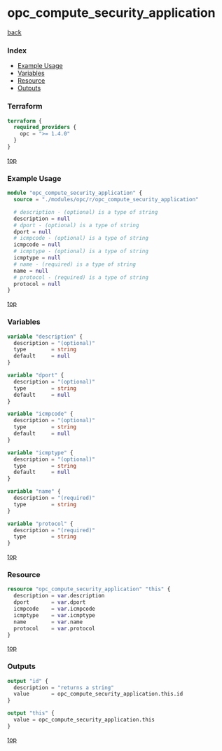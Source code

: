 # opc_compute_security_application

[back](../opc.md)

### Index

- [Example Usage](#example-usage)
- [Variables](#variables)
- [Resource](#resource)
- [Outputs](#outputs)

### Terraform

```terraform
terraform {
  required_providers {
    opc = ">= 1.4.0"
  }
}
```

[top](#index)

### Example Usage

```terraform
module "opc_compute_security_application" {
  source = "./modules/opc/r/opc_compute_security_application"

  # description - (optional) is a type of string
  description = null
  # dport - (optional) is a type of string
  dport = null
  # icmpcode - (optional) is a type of string
  icmpcode = null
  # icmptype - (optional) is a type of string
  icmptype = null
  # name - (required) is a type of string
  name = null
  # protocol - (required) is a type of string
  protocol = null
}
```

[top](#index)

### Variables

```terraform
variable "description" {
  description = "(optional)"
  type        = string
  default     = null
}

variable "dport" {
  description = "(optional)"
  type        = string
  default     = null
}

variable "icmpcode" {
  description = "(optional)"
  type        = string
  default     = null
}

variable "icmptype" {
  description = "(optional)"
  type        = string
  default     = null
}

variable "name" {
  description = "(required)"
  type        = string
}

variable "protocol" {
  description = "(required)"
  type        = string
}
```

[top](#index)

### Resource

```terraform
resource "opc_compute_security_application" "this" {
  description = var.description
  dport       = var.dport
  icmpcode    = var.icmpcode
  icmptype    = var.icmptype
  name        = var.name
  protocol    = var.protocol
}
```

[top](#index)

### Outputs

```terraform
output "id" {
  description = "returns a string"
  value       = opc_compute_security_application.this.id
}

output "this" {
  value = opc_compute_security_application.this
}
```

[top](#index)